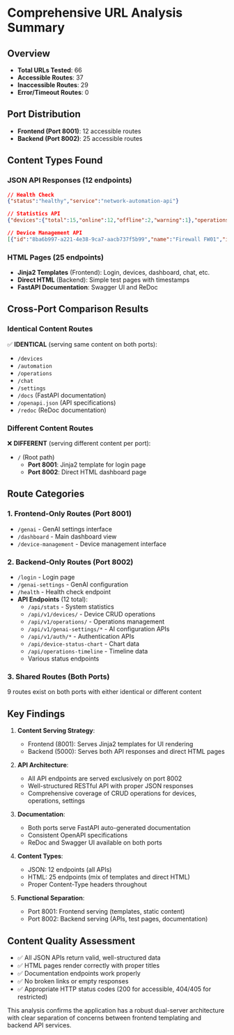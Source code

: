 # Comprehensive URL Analysis Summary

## Overview
- **Total URLs Tested**: 66
- **Accessible Routes**: 37
- **Inaccessible Routes**: 29
- **Error/Timeout Routes**: 0

## Port Distribution
- **Frontend (Port 8001)**: 12 accessible routes
- **Backend (Port 8002)**: 25 accessible routes

## Content Types Found

### JSON API Responses (12 endpoints)
```json
// Health Check
{"status":"healthy","service":"network-automation-api"}

// Statistics API
{"devices":{"total":15,"online":12,"offline":2,"warning":1},"operations":{"total_today":45,"successful":42,"failed":3},"system":{"cpu_usage":45.2,"memory_usage":62.1,"disk_usage":78.5}}

// Device Management API  
[{"id":"8ba6b997-a221-4e38-9ca7-aacb737f5b99","name":"Firewall FW01","ip_address":"192.168.1.254","model":"Cisco ASA 5516-X","status":"warning"}]
```

### HTML Pages (25 endpoints)
- **Jinja2 Templates** (Frontend): Login, devices, dashboard, chat, etc.
- **Direct HTML** (Backend): Simple test pages with timestamps
- **FastAPI Documentation**: Swagger UI and ReDoc

## Cross-Port Comparison Results

### Identical Content Routes
✅ **IDENTICAL** (serving same content on both ports):
- `/devices` 
- `/automation`
- `/operations` 
- `/chat`
- `/settings`
- `/docs` (FastAPI documentation)
- `/openapi.json` (API specifications)
- `/redoc` (ReDoc documentation)

### Different Content Routes  
❌ **DIFFERENT** (serving different content per port):
- `/` (Root path)
  - **Port 8001**: Jinja2 template for login page
  - **Port 8002**: Direct HTML dashboard page

## Route Categories

### 1. Frontend-Only Routes (Port 8001)
- `/genai` - GenAI settings interface
- `/dashboard` - Main dashboard view  
- `/device-management` - Device management interface

### 2. Backend-Only Routes (Port 8002)
- `/login` - Login page
- `/genai-settings` - GenAI configuration
- `/health` - Health check endpoint
- **API Endpoints** (12 total):
  - `/api/stats` - System statistics
  - `/api/v1/devices/` - Device CRUD operations
  - `/api/v1/operations/` - Operations management
  - `/api/v1/genai-settings/*` - AI configuration APIs
  - `/api/v1/auth/*` - Authentication APIs
  - `/api/device-status-chart` - Chart data
  - `/api/operations-timeline` - Timeline data
  - Various status endpoints

### 3. Shared Routes (Both Ports)
9 routes exist on both ports with either identical or different content

## Key Findings

1. **Content Serving Strategy**:
   - Frontend (8001): Serves Jinja2 templates for UI rendering
   - Backend (5000): Serves both API responses and direct HTML pages

2. **API Architecture**:
   - All API endpoints are served exclusively on port 8002
   - Well-structured RESTful API with proper JSON responses
   - Comprehensive coverage of CRUD operations for devices, operations, settings

3. **Documentation**:
   - Both ports serve FastAPI auto-generated documentation
   - Consistent OpenAPI specifications
   - ReDoc and Swagger UI available on both ports

4. **Content Types**:
   - JSON: 12 endpoints (all APIs)
   - HTML: 25 endpoints (mix of templates and direct HTML)
   - Proper Content-Type headers throughout

5. **Functional Separation**:
   - Port 8001: Frontend serving (templates, static content)
   - Port 8002: Backend serving (APIs, test pages, documentation)

## Content Quality Assessment
- ✅ All JSON APIs return valid, well-structured data
- ✅ HTML pages render correctly with proper titles
- ✅ Documentation endpoints work properly
- ✅ No broken links or empty responses
- ✅ Appropriate HTTP status codes (200 for accessible, 404/405 for restricted)

This analysis confirms the application has a robust dual-server architecture with clear separation of concerns between frontend templating and backend API services.
